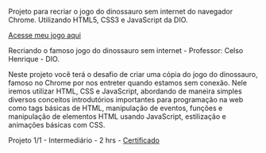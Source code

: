 
Projeto para recriar o jogo do dinossauro sem internet do navegador Chrome. Utilizando HTML5, CSS3 e JavaScript da DIO.


<a href="">Acesse meu jogo aqui</a>


Recriando o famoso jogo do dinossauro sem internet - Professor: Celso Henrique - DIO.

Neste projeto você terá o desafio de criar uma cópia do jogo do dinossauro, famoso no Chrome por nos entreter quando estamos sem conexão. Nele iremos utilizar HTML, CSS e JavaScript, abordando de maneira simples diversos conceitos introdutórios importantes para programação na web como tags básicas de HTML, manipulação de eventos, funções e manipulação de elementos HTML usando JavaScript, estilização e animações básicas com CSS.

Projeto 1/1 - Intermediário - 2 hrs - <a href="">Certificado</a>



